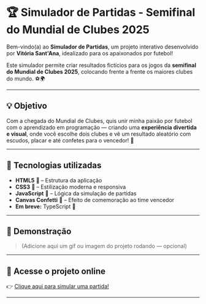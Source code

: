 # 🏆 Simulador de Partidas - Semifinal do Mundial de Clubes 2025

Bem-vindo(a) ao **Simulador de Partidas**, um projeto interativo desenvolvido por **Vitória Sant'Ana**, idealizado para os apaixonados por futebol!

Este simulador permite criar resultados fictícios para os jogos da **semifinal do Mundial de Clubes 2025**, colocando frente a frente os maiores clubes do mundo. ⚽🌍

---

## 💡 Objetivo

Com a chegada do Mundial de Clubes, quis unir minha paixão por futebol com o aprendizado em programação — criando uma **experiência divertida e visual**, onde você escolhe dois clubes e vê um resultado aleatório com escudos, placar e até confetes para o vencedor! 🎉

---

## 🚀 Tecnologias utilizadas

- **HTML5** 🧱 – Estrutura da aplicação  
- **CSS3** 🎨 – Estilização moderna e responsiva  
- **JavaScript** 🧠 – Lógica da simulação de partidas  
- **Canvas Confetti** 🎊 – Efeito de comemoração ao time vencedor  
- **Em breve:** TypeScript 💙

---

## 📸 Demonstração

> (Adicione aqui um gif ou imagem do projeto rodando — opcional)

---

## 🔗 Acesse o projeto online

👉 [Clique aqui para simular uma partida!](https://silva01123.github.io/Simulador-de-Partida/)

---
